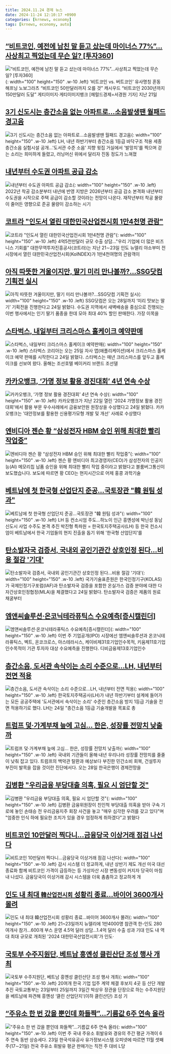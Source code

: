 ```yaml
---
title: 2024.11.24 경제 뉴스
date: 2024-11-24 12:10:17 +0900
categories: [krnews, economy]
tags: [krnews, economy, auto]
---
```

## [“비트코인, 예전에 남친 말 듣고 샀는데 마이너스 77%”…사상최고 찍었는데 무슨 일? [투자360]](https://n.news.naver.com/mnews/article/016/0002392054)

![“비트코인, 예전에 남친 말 듣고 샀는데 마이너스 77%”…사상최고 찍었는데 무슨 일? [투자360]](https://mimgnews.pstatic.net/image/origin/016/2024/11/23/2392054.jpg?type=nf220_150){: width="100" height="150" .w-10 .left}
‘비트코인 vs. 버트코인’ 유사명칭 혼동 해프닝 노보그라츠 “비트코인 50만달러까지 오를 것” 캐시우드 “비트코인 2030년까지 150만달러 도달” 게티이미지·게티이미지뱅크 [헤럴드경제=서경원 기자] 지난 21일

## [3기 신도시는 층간소음 없는 아파트로…소음발생땐 월패드 경고음](https://n.news.naver.com/mnews/article/001/0015063534)

![3기 신도시는 층간소음 없는 아파트로…소음발생땐 월패드 경고음](https://mimgnews.pstatic.net/image/origin/001/2024/11/24/15063534.jpg?type=nf220_150){: width="100" height="150" .w-10 .left}
LH, 내년 하반기부터 층간소음 1등급 바닥구조 적용 세종 층간소음 실험시설 공개…'도서관 수준 소음' 지향 윗집 거실에서 '발망치'를 찍으며 걷는 소리는 희미하게 들렸고, 러닝머신 위에서 달리자 진동 정도가 느껴졌

## [내년부터 수도권 아파트 공급 감소](https://n.news.naver.com/mnews/article/009/0005401795)

![내년부터 수도권 아파트 공급 감소](https://mimgnews.pstatic.net/image/origin/009/2024/11/24/5401795.jpg?type=nf220_150){: width="100" height="150" .w-10 .left}
2022년 착공 감소분부터 내년에 반영 지방은 2026년부터 공급 감소 본격화 내년부터 수도권을 시작으로 주택 공급이 감소할 것이라는 전망이 나온다. 재작년부터 착공 물량이 줄어든 영향으로 준공 물량이 감소하는 시기

## [코트라 "인도서 열린 대한민국산업전시회 1만4천명 관람"](https://n.news.naver.com/mnews/article/001/0015063508)

![코트라 "인도서 열린 대한민국산업전시회 1만4천명 관람"](https://mimgnews.pstatic.net/image/origin/001/2024/11/24/15063508.jpg?type=nf220_150){: width="100" height="150" .w-10 .left}
4억5천만달러 규모 수출 상담…"우리 기업에 더 많은 비즈니스 기회를" 대한무역투자진흥공사(코트라)는 지난 21∼23일 인도 뉴델리 야소부미 전시장에서 열린 대한민국산업전시회(KoINDEX)가 1만4천여명의 관람객이

## [아직 따뜻한 겨울이지만, 딸기 미리 만나볼까?…SSG닷컴 기획전 실시](https://n.news.naver.com/mnews/article/138/0002186783)

![아직 따뜻한 겨울이지만, 딸기 미리 만나볼까?…SSG닷컴 기획전 실시](https://mimgnews.pstatic.net/image/origin/138/2024/11/24/2186783.jpg?type=nf220_150){: width="100" height="150" .w-10 .left}
SSG닷컴은 오는 28일까지 ‘미리 맛보는 딸기’ 기획전을 진행한다고 24일 밝혔다. 수도권 지역에서 새벽배송을 중심으로 진행되는 이번 행사에서는 인기 딸기 품종을 한데 모아 최대 40% 할인 판매한다. 가장 이목을

## [스타벅스, 내일부터 크리스마스 홀케이크 예약판매](https://n.news.naver.com/mnews/article/001/0015063473)

![스타벅스, 내일부터 크리스마스 홀케이크 예약판매](https://mimgnews.pstatic.net/image/origin/001/2024/11/24/15063473.jpg?type=nf220_150){: width="100" height="150" .w-10 .left}
스타벅스 코리아는 오는 25일 자사 앱(애플리케이션)에서 크리스마스 홀케이크 예약 판매를 시작한다고 24일 밝혔다. 스타벅스는 매년 크리스마스를 앞두고 홀케이크를 선보여 왔다. 올해는 조선호텔 베이커리 브랜드 조선델

## [카카오뱅크, ‘가명 정보 활용 경진대회’ 4년 연속 수상](https://n.news.naver.com/mnews/article/014/0005272004)

![카카오뱅크, ‘가명 정보 활용 경진대회’ 4년 연속 수상](https://mimgnews.pstatic.net/image/origin/014/2024/11/24/5272004.jpg?type=nf220_150){: width="100" height="150" .w-10 .left}
카카오뱅크가 지난 22일 열린 '2024 가명정보 활용 경진대회'에서 활용 부문 우수사례에서 금융보안원 원장상을 수상했다고 24일 밝혔다. 카카오뱅크는 '대안정보를 활용한 신용평가모형 개발 및 개선' 사례로 수상했다

## [엔비디아 젠슨 황 “삼성전자 HBM 승인 위해 최대한 빨리 작업중”](https://n.news.naver.com/mnews/article/056/0011844015)

![엔비디아 젠슨 황 “삼성전자 HBM 승인 위해 최대한 빨리 작업중”](https://mimgnews.pstatic.net/image/origin/056/2024/11/24/11844015.jpg?type=nf220_150){: width="100" height="150" .w-10 .left}
젠슨 황 엔비디아 최고경영자(CEO)가 삼성전자의 인공지능(AI) 메모리칩 납품 승인을 위해 최대한 빨리 작업 중이라고 밝혔다고 블룸버그통신이 보도했습니다. 보도에 따르면 황 CEO는 현지시간으로 어제 홍콩 과학기술

## [베트남에 첫 한국형 산업단지 준공…국토장관 "韓 원팀 성과"](https://n.news.naver.com/mnews/article/001/0015063526)

![베트남에 첫 한국형 산업단지 준공…국토장관 "韓 원팀 성과"](https://mimgnews.pstatic.net/image/origin/001/2024/11/24/15063526.jpg?type=nf220_150){: width="100" height="150" .w-10 .left}
LH 등 컨소시엄 주도…하노이 인근 흥옌성에 박닌성 동남신도시 사업 수주도 본격 추진 박진형 특파원 = 한국토지주택공사(LH) 등 한국 컨소시엄이 베트남에서 한국 기업들의 현지 진출을 돕기 위해 '한국형 산업단지'를

## [탄소발자국 검증서, 국내외 공인기관간 상호인정 된다…비용 절감 '기대'](https://n.news.naver.com/mnews/article/421/0007924531)

![탄소발자국 검증서, 국내외 공인기관간 상호인정 된다…비용 절감 '기대'](https://mimgnews.pstatic.net/image/origin/421/2024/11/24/7924531.jpg?type=nf220_150){: width="100" height="150" .w-10 .left}
국가기술표준원은 한국인정기구(KOLAS)가 국제인정기구포럼(IAF)과 탄소발자국 검증을 포함한 온실가스 검증 분야에 대한 다자간상호인정협정(MLA)을 체결했다고 24일 밝혔다. 탄소발자국 검증은 제품의 원료 채굴부터

## [엠앤씨솔루션·온코닉테라퓨틱스 수요예측[증시캘린더]](https://n.news.naver.com/mnews/article/018/0005891840)

![엠앤씨솔루션·온코닉테라퓨틱스 수요예측[증시캘린더]](https://mimgnews.pstatic.net/image/origin/018/2024/11/24/5891840.jpg?type=nf220_150){: width="100" height="150" .w-10 .left}
이번 주 기업공개(IPO) 시장에선 엠앤씨솔루션과 온코닉테라퓨틱스, 벡트, 온코크로스, 아스테라시스, 케이비제31호기업인수목적, 키움제11호기업인수목적이 기관 투자자 대상 수요예측을 진행한다. 디비금융제13호기업인수

## [층간소음, 도서관 속삭이는 소리 수준으로…LH, 내년부터 전면 적용](https://n.news.naver.com/mnews/article/003/0012920647)

![층간소음, 도서관 속삭이는 소리 수준으로…LH, 내년부터 전면 적용](https://mimgnews.pstatic.net/image/origin/003/2024/11/24/12920647.jpg?type=nf220_150){: width="100" height="150" .w-10 .left}
한국토지주택공사(LH)가 내년 하반기부터 설계에 들어가는 모든 공공주택에 '도서관에서 속삭이는 소리' 수준인 층간소음 방지 1등급 기술을 전면 적용하기로 했다. LH는 24일 "층간소음 1등급 기술개발을 목표로 총

## [트럼프 덫·가계부채 늪에 고심… 한은, 성장률 전망치 낮출까](https://n.news.naver.com/mnews/article/417/0001040461)

![트럼프 덫·가계부채 늪에 고심… 한은, 성장률 전망치 낮출까](https://mimgnews.pstatic.net/image/origin/417/2024/11/23/1040461.jpg?type=nf220_150){: width="100" height="150" .w-10 .left}
국내외 기관들이 올해·내년 우리나라 성장률 전망치를 줄줄이 낮춰 잡고 있다. 트럼프의 백악관 탈환과 예상보다 부진한 민간소비 회복, 건설투자 부진이 발목을 잡을 것이란 진단에서다. 오는 28일 한국은행이 경제전망을

## [김병환 "우리금융 부당대출 의혹, 필요 시 엄단할 것"](https://n.news.naver.com/mnews/article/015/0005060644)

![김병환 "우리금융 부당대출 의혹, 필요 시 엄단할 것"](https://mimgnews.pstatic.net/image/origin/015/2024/11/24/5060644.jpg?type=nf220_150){: width="100" height="150" .w-10 .left}
김병환 금융위원장이 친인척 부당대출 의혹을 받아 구속 기로에 놓인 손태승 전 우리금융지주 회장 사건을 놓고 "매우 심각한 우려를 갖고 있다"며 "엄중한 인식 하에 필요한 조치가 있을 경우 엄정하게 취하겠다"고 밝혔다

## [비트코인 10만달러 찍다니...금융당국 이상거래 점검 나선다](https://n.news.naver.com/mnews/article/016/0002392218)

![비트코인 10만달러 찍다니...금융당국 이상거래 점검 나선다](https://mimgnews.pstatic.net/image/origin/016/2024/11/24/2392218.jpg?type=nf220_150){: width="100" height="150" .w-10 .left}
감시 시스템 더 정교하게, 내년 상반기 제도 개선 미국 대선 종료화 함께 비트코인 가격이 급등하는 등 가상자산 시장 변동성이 커지자 당국이 마침내 나섰다. 금융당국이 이상거래 감시 시스템을 더욱 촘촘하고 정교하게 개

## [인도 내 최대 `韓산업전시회` 성황리 종료…바이어 3600개사 몰려](https://n.news.naver.com/mnews/article/029/0002917700)

![인도 내 최대 `韓산업전시회` 성황리 종료…바이어 3600개사 몰려](https://mimgnews.pstatic.net/image/origin/029/2024/11/24/2917700.jpg?type=nf220_150){: width="100" height="150" .w-10 .left}
21~23일까지 뉴델리에 1만4000명 참관객 한-인도 280여개사 참가…600개 부스 운영 4.5억 달러 상담…1.4억 달러 수출 성과 기대 인도 내 역대 최대 규모로 개최된 '2024 대한민국산업전시회'가 인도·

## [국토부 수주지원단, 베트남 흥옌성 클린산단 조성 행사 개최](https://n.news.naver.com/mnews/article/366/0001034558)

![국토부 수주지원단, 베트남 흥옌성 클린산단 조성 행사 개최](https://mimgnews.pstatic.net/image/origin/366/2024/11/24/1034558.jpg?type=nf220_150){: width="100" height="150" .w-10 .left}
20여개 한국 기업 입주 계약 체결 후보지 4곳 등 산단 개발 추진 국토교통부는 23일부터 25일까지 3일간 박상우 장관을 단장으로 하는 수주지원단을 베트남에 파견해 흥옌성 ‘클린 산업단지’(이하 클린산단) 조성 기

## [“주유소 한 번 갔을 뿐인데 화들짝”…기름값 6주 연속 올라](https://n.news.naver.com/mnews/article/009/0005401525)

![“주유소 한 번 갔을 뿐인데 화들짝”…기름값 6주 연속 올라](https://mimgnews.pstatic.net/image/origin/009/2024/11/23/5401525.jpg?type=nf220_150){: width="100" height="150" .w-10 .left}
이번 주 국내 주유소 휘발유와 경유의 주간 평균 가격이 6주 연속 동반 상승세다. 23일 한국석유공사 유가정보시스템 오피넷에 따르면 11월 셋째 주(17∼21일) 전국 주유소 휘발유 평균 판매가는 직전 주 대비 L당

